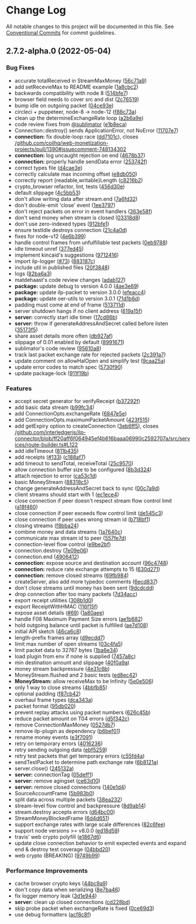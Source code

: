 # Change Log

All notable changes to this project will be documented in this file.
See [Conventional Commits](https://conventionalcommits.org) for commit guidelines.

## 2.7.2-alpha.0 (2022-05-04)


### Bug Fixes

* accurate totalReceived in StreamMaxMoney ([56c71a9](https://github.com/interledgerjs/ilp-protocol-stream/commit/56c71a9b572e6840afd7c2c9e001b561eff82cfa))
* add setRecevieMax to README example ([1a8cbc2](https://github.com/interledgerjs/ilp-protocol-stream/commit/1a8cbc275f4499fad44143e2fc5e8a132f69f7be))
* backwards compatibility with node 8 ([514bfe7](https://github.com/interledgerjs/ilp-protocol-stream/commit/514bfe79c3928af8104af056eea7f9a0f01c6b14))
* browser field needs to cover src and dist ([2c76519](https://github.com/interledgerjs/ilp-protocol-stream/commit/2c765190d9e4a39831053672ead884a1c10e5698))
* bump idle on outgoing packet ([04ce93e](https://github.com/interledgerjs/ilp-protocol-stream/commit/04ce93e0ba7a75470c4d2a3472beb2992af736f0))
* circleci + puppeteer, node-8 → node-12 ([f88c73a](https://github.com/interledgerjs/ilp-protocol-stream/commit/f88c73a5e8f5d88fb4dda31174f2c07ca67f8074))
* clean up the determineExchangeRate loop ([a2b6a9e](https://github.com/interledgerjs/ilp-protocol-stream/commit/a2b6a9efe585a4ffa59cc1708f2717bc91fcefbe))
* code review fixes from [@sublimator](https://github.com/sublimator) ([e1b8eca](https://github.com/interledgerjs/ilp-protocol-stream/commit/e1b8ecaa776f8077280584874ec92e7492aa8288))
* Connection::destroy() sends ApplicationError, not NoError ([11707e7](https://github.com/interledgerjs/ilp-protocol-stream/commit/11707e7ecb4cd07d2d4796e780fec8a4d77859a8))
* **connection:** fix double-loop race ([dd7101c](https://github.com/interledgerjs/ilp-protocol-stream/commit/dd7101c5cbf685e570fcb0fbf4e47d1116fc16d0)), closes [/github.com/coilhq/web-monetization-projects/pull/1390#issuecomment-748134302](https://github.com//github.com/coilhq/web-monetization-projects/pull/1390/issues/issuecomment-748134302)
* **connection:** log uncaught rejection on end ([4678b37](https://github.com/interledgerjs/ilp-protocol-stream/commit/4678b379b3c594eb58ab1d58b27ac6d33ed974bb))
* **connection:** properly handle sendData error ([253742f](https://github.com/interledgerjs/ilp-protocol-stream/commit/253742fb8f7eddb2d7a6771585ff00c1e339d8de))
* correct types file ([d4cae3e](https://github.com/interledgerjs/ilp-protocol-stream/commit/d4cae3e344730ae238269ff7e058fd88262a8bf6))
* correctly calculate max incoming offset ([e8db050](https://github.com/interledgerjs/ilp-protocol-stream/commit/e8db050ea7e201836b814c03c9370ee784ca044a))
* correctly report {readable,writable}Length ([c8216b2](https://github.com/interledgerjs/ilp-protocol-stream/commit/c8216b2dfe6502b95ee333dca0bbe333a8000d75))
* crypto_browser refactor, lint, tests ([456d30e](https://github.com/interledgerjs/ilp-protocol-stream/commit/456d30eda4576482ce7d68299c8785318b318b32))
* default slippage ([4c5bb53](https://github.com/interledgerjs/ilp-protocol-stream/commit/4c5bb5346586b16e25bb3c373b2ed07540cecaf9))
* don't allow writing data after stream.end ([7a6fd32](https://github.com/interledgerjs/ilp-protocol-stream/commit/7a6fd32a0ace37c9d9e76be9654d59359cd02c8a))
* don't double-emit 'close' event ([1ee3797](https://github.com/interledgerjs/ilp-protocol-stream/commit/1ee37976010b106aa11717060bfd697c2728eda9))
* don't reject packets on error in event handlers ([363e58f](https://github.com/interledgerjs/ilp-protocol-stream/commit/363e58faf9a81de40ba9e05399916cb770704ee9))
* don't send money when stream is closed ([03318d8](https://github.com/interledgerjs/ilp-protocol-stream/commit/03318d894cbbc603a3d673b4595dab53ac37fe54))
* don't use zero-indexed types ([912bfe1](https://github.com/interledgerjs/ilp-protocol-stream/commit/912bfe11ebbd6f5088bb68946e7366afb8bed720))
* ensure testIdle destroys connection ([21c4a0d](https://github.com/interledgerjs/ilp-protocol-stream/commit/21c4a0d878d5e39d63bc4d6b23647797d0e9867c))
* fixes for node-v12 ([4e6b399](https://github.com/interledgerjs/ilp-protocol-stream/commit/4e6b3996a839917b51ba46c1c46c16e1c7d7ee69))
* handle control frames from unfulfillable test packets ([0eb9788](https://github.com/interledgerjs/ilp-protocol-stream/commit/0eb9788b0725c8a7eb26324e7b1e5d448d49fa85))
* idle timeout unref ([377ed45](https://github.com/interledgerjs/ilp-protocol-stream/commit/377ed452112b2994651ecbd49f0dfe301dba0521))
* implement kincaid's suggestions ([9712416](https://github.com/interledgerjs/ilp-protocol-stream/commit/97124167dd69bf459c7d8671eafd2cb8a9f403b4))
* import ilp-logger ([#73](https://github.com/interledgerjs/ilp-protocol-stream/issues/73)) ([883187c](https://github.com/interledgerjs/ilp-protocol-stream/commit/883187ca8c7c4cab8f452fb9daab859377010fbf))
* include util in published files ([20f3848](https://github.com/interledgerjs/ilp-protocol-stream/commit/20f3848721c0b986cc5f169099bd3592dda720d8))
* logs ([82ba6a3](https://github.com/interledgerjs/ilp-protocol-stream/commit/82ba6a3d07bdafbf142ef2312f8ae0b3d99102d1))
* matdehaast's code review changes ([adab127](https://github.com/interledgerjs/ilp-protocol-stream/commit/adab127441f3d3e4d6d2a2c010b88577e6896254))
* **package:** update debug to version 4.0.0 ([4ae3e69](https://github.com/interledgerjs/ilp-protocol-stream/commit/4ae3e69554f7ac45f302cf6b69ef7795220b6e3b))
* **package:** update ilp-packet to version 3.0.0 ([efeacc4](https://github.com/interledgerjs/ilp-protocol-stream/commit/efeacc4f6595074fb74a4a3a29ec842006d8daf5))
* **package:** update oer-utils to version 3.0.1 ([71d1b6d](https://github.com/interledgerjs/ilp-protocol-stream/commit/71d1b6d20d07cfd4ddcc43bdde1c8296a5ec5db6))
* padding must come at end of frame ([513711d](https://github.com/interledgerjs/ilp-protocol-stream/commit/513711df1795cdd132facb07a2b22850cae162f3))
* server shutdown hangs if no client address ([619a15f](https://github.com/interledgerjs/ilp-protocol-stream/commit/619a15fb7f19c6a4b5ca67fc3307108801ad6e0d))
* **server:** correctly start idle timer ([17cd86b](https://github.com/interledgerjs/ilp-protocol-stream/commit/17cd86b0ec4e5cad4cc89c786047d013a84d01e3))
* **server:** throw if generateAddressAndSecret called before listen ([35173f5](https://github.com/interledgerjs/ilp-protocol-stream/commit/35173f5d06a6a071fb20a20347aa73d25f985465))
* share asset details more often ([db927af](https://github.com/interledgerjs/ilp-protocol-stream/commit/db927af27196dfd7f23678f429ad501f80e98f99))
* slippage of 0.01 enabled by default ([8991671](https://github.com/interledgerjs/ilp-protocol-stream/commit/899167104ebb3a29408ffcf5018ef871299c9f99))
* sublimator's code review ([95610a8](https://github.com/interledgerjs/ilp-protocol-stream/commit/95610a8e72889c6bf4d489afe139616345bdd337))
* track last packet exchange rate for rejected packets ([2c391a7](https://github.com/interledgerjs/ilp-protocol-stream/commit/2c391a72a3c7b598666e83b2f2e5883d87f33681))
* update comment on allowHalOpen and simplify test ([9caa25a](https://github.com/interledgerjs/ilp-protocol-stream/commit/9caa25a0a5200a02287df9f890bc7fea714617ef))
* update error codes to match spec ([5730f90](https://github.com/interledgerjs/ilp-protocol-stream/commit/5730f902949df33991e7e9d081762c0198ecf0ba))
* update package-lock ([911f19b](https://github.com/interledgerjs/ilp-protocol-stream/commit/911f19ba7efa3d817a5c41399ac2d0a7ac5335ef))


### Features

* accept secret generator for verifyReceipt ([b37292f](https://github.com/interledgerjs/ilp-protocol-stream/commit/b37292fad1c0879f6082f83a6ad026bfea5a5ee9))
* add basic data stream ([b99fc34](https://github.com/interledgerjs/ilp-protocol-stream/commit/b99fc34c09e83cdf5533dde752d5224bcfce65fc))
* add ConnectionOpts.exchangeRate ([6847e5e](https://github.com/interledgerjs/ilp-protocol-stream/commit/6847e5e7139035d19241a8dac05c7b31b4b6d5c8))
* add ConnectionOpts.maximumPacketAmount ([423f515](https://github.com/interledgerjs/ilp-protocol-stream/commit/423f5154892095410d9959cf77c7d7f2ea45ce01))
* add getExpiry option to createConnection ([3eb6ff5](https://github.com/interledgerjs/ilp-protocol-stream/commit/3eb6ff50994c7a404b8a080c4d008fc5fbfecac2)), closes [/github.com/interledgerjs/ilp-connector/blob/ff20aff6f064945ef4b616baaa06990c2592707a/src/services/route-builder.ts#L122](https://github.com//github.com/interledgerjs/ilp-connector/blob/ff20aff6f064945ef4b616baaa06990c2592707a/src/services/route-builder.ts/issues/L122)
* add idleTimeout ([811b435](https://github.com/interledgerjs/ilp-protocol-stream/commit/811b435a416c56148b2aa7cf19e09ae1db7b2207))
* add receipts ([#133](https://github.com/interledgerjs/ilp-protocol-stream/issues/133)) ([c188af7](https://github.com/interledgerjs/ilp-protocol-stream/commit/c188af77f6ffc779de5f10027b9e8b17d663564e))
* add timeout to sendTotal, receiveTotal ([25c9570](https://github.com/interledgerjs/ilp-protocol-stream/commit/25c957080b2c87ad05c8a0dff2d590d4ef1ebba0))
* allow connection buffer size to be configured ([8b3d324](https://github.com/interledgerjs/ilp-protocol-stream/commit/8b3d32462be7494b4c8bceebe6900a2f1d349c84))
* attach rejection to error ([ca53c1d](https://github.com/interledgerjs/ilp-protocol-stream/commit/ca53c1da270fcfdd0fcd50d50a6086c6d82057d1))
* basic MoneyStream ([88318c5](https://github.com/interledgerjs/ilp-protocol-stream/commit/88318c5947ac4b06623adb0b82e1da9c22aff761))
* change generateAddressAndSecret back to sync ([00c7a9d](https://github.com/interledgerjs/ilp-protocol-stream/commit/00c7a9d5950c210a10157fe5cded6375ed790feb))
* client streams should start with 1 ([ec1ece4](https://github.com/interledgerjs/ilp-protocol-stream/commit/ec1ece466161466b8538e1ee3914316e9dfc68d8))
* close connection if peer doesn't respect stream flow control limit ([a18f460](https://github.com/interledgerjs/ilp-protocol-stream/commit/a18f46021969cc714793fd3a70af67b980e0f375))
* close connection if peer exceeds flow control limit ([de545c3](https://github.com/interledgerjs/ilp-protocol-stream/commit/de545c38a667172e6f2edc80b44558b7a76f0ac6))
* close connection if peer uses wrong stream id ([b718bf1](https://github.com/interledgerjs/ilp-protocol-stream/commit/b718bf1b717b8d5b601d3fc6f4f1b93e3244df92))
* closing streams ([f8bba24](https://github.com/interledgerjs/ilp-protocol-stream/commit/f8bba240808b050231850c736521d54c9154d856))
* combine money and data streams ([1a7640c](https://github.com/interledgerjs/ilp-protocol-stream/commit/1a7640c3762cf6fc261d32651d7a5bce840ba818))
* communicate max stream id to peer ([557fe7d](https://github.com/interledgerjs/ilp-protocol-stream/commit/557fe7db711b226889a493c126ff2dbc32bba1bc))
* connection-level flow control ([e9be2bf](https://github.com/interledgerjs/ilp-protocol-stream/commit/e9be2bf9a97db27e86af2dac88a32a58f6190e9c))
* connection.destroy ([7e09e06](https://github.com/interledgerjs/ilp-protocol-stream/commit/7e09e06339876ed50f5c1d1013eee09f0e3223b3))
* connection.end ([4906412](https://github.com/interledgerjs/ilp-protocol-stream/commit/4906412feb2c2eda870c9f8c315bc87364af41b5))
* **connection:** expose source and destination account ([96c4748](https://github.com/interledgerjs/ilp-protocol-stream/commit/96c4748dc5e748b9a0313928513222c9644b88e5))
* **connection:** reduce rate exchange attempts to 15 ([630d271](https://github.com/interledgerjs/ilp-protocol-stream/commit/630d271a63acd3b89313e136d98378e2d0eaffd8))
* **connection:** remove closed streams ([69fb984](https://github.com/interledgerjs/ilp-protocol-stream/commit/69fb984025207e6677b9da996ca55ba74e97adb7))
* createServer, also add more typedoc comments ([6ecd837](https://github.com/interledgerjs/ilp-protocol-stream/commit/6ecd837dfce9f97466a8419e4989ca25b713982b))
* don't close streams until money has been sent ([9dcdcdd](https://github.com/interledgerjs/ilp-protocol-stream/commit/9dcdcdd15898ecec20909f5d7493800858e76880))
* drop connection after too many packets ([7d34acc](https://github.com/interledgerjs/ilp-protocol-stream/commit/7d34accdfcbd5ffa95808ed3a5049499b301f60d))
* export receipt utilities ([308b1d0](https://github.com/interledgerjs/ilp-protocol-stream/commit/308b1d0ebade56c9ea4dbf642c83a15b4571a300))
* export ReceiptWithHMAC ([116f15f](https://github.com/interledgerjs/ilp-protocol-stream/commit/116f15f2eaabf1e058916dec070a5857dd19655e))
* expose asset details ([#69](https://github.com/interledgerjs/ilp-protocol-stream/issues/69)) ([1a80aee](https://github.com/interledgerjs/ilp-protocol-stream/commit/1a80aeeeee45d126f1d8e1e62dea4302b4916527))
* handle F08 Maximum Payment Size errors ([ae1b682](https://github.com/interledgerjs/ilp-protocol-stream/commit/ae1b68248691315e356a56fd3c75b8ca0c862049))
* hold outgoing balance until packet is fulfilled ([ae7d108](https://github.com/interledgerjs/ilp-protocol-stream/commit/ae7d108002454281687f908f44321c3b8d52825d))
* initial API sketch ([46ca6c8](https://github.com/interledgerjs/ilp-protocol-stream/commit/46ca6c849efeaa70425add44a0407052b9168685))
* length-prefix frames array ([d9ecdd7](https://github.com/interledgerjs/ilp-protocol-stream/commit/d9ecdd707ca04ac316c53be4278700be68cfd6b2))
* limit max number of open streams ([03c4fa5](https://github.com/interledgerjs/ilp-protocol-stream/commit/03c4fa5a5ff3568e44725519f0686111f578c707))
* limit packet data to 32767 bytes ([1ba6e34](https://github.com/interledgerjs/ilp-protocol-stream/commit/1ba6e3473426a05490410725746678e5a8274a4a))
* load plugin from env if none is supplied ([7457a8c](https://github.com/interledgerjs/ilp-protocol-stream/commit/7457a8c3668831be51c12deb5c93fcf602da4ea8))
* min destination amount and slippage ([40f0a9a](https://github.com/interledgerjs/ilp-protocol-stream/commit/40f0a9a83958912554c25ed108733204fa9824fd))
* money stream backpressure ([4e31c6b](https://github.com/interledgerjs/ilp-protocol-stream/commit/4e31c6b37d4c4304ea0649b7e1f8756a78858d9b))
* MoneyStream.flushed and 2 basic tests ([ed8ec42](https://github.com/interledgerjs/ilp-protocol-stream/commit/ed8ec42ab505419de86a96348f590789f9f7fdaa))
* **MoneyStream:** allow receiveMax to be Infinity ([5e0e506](https://github.com/interledgerjs/ilp-protocol-stream/commit/5e0e50625f53b7e3f1a84e1ed484c0c206ede7f7))
* only 1 way to close streams ([4bbfb85](https://github.com/interledgerjs/ilp-protocol-stream/commit/4bbfb85236b48af37a304f4b4c3876f29a4aa216))
* optional padding ([f87cb42](https://github.com/interledgerjs/ilp-protocol-stream/commit/f87cb42635746f167c491338eea9dadf658743ce))
* overhaul frame types ([dca343a](https://github.com/interledgerjs/ilp-protocol-stream/commit/dca343ae39411a017af38df419887a36e9079c0c))
* packet format ([95db020](https://github.com/interledgerjs/ilp-protocol-stream/commit/95db020db4924d8c531c4ef16878df4d8211d51f))
* prevent replay attacks using packet numbers ([626c45b](https://github.com/interledgerjs/ilp-protocol-stream/commit/626c45b5965377f0d3bc49486c69fe256604e783))
* reduce packet amount on T04 errors ([d5f342c](https://github.com/interledgerjs/ilp-protocol-stream/commit/d5f342c725a133a6333e35057821e373c57641ad))
* remove ConnectionMaxMoney ([0527db7](https://github.com/interledgerjs/ilp-protocol-stream/commit/0527db7ee01c212f03b3d1807acc4b3131388be9))
* remove ilp-plugin as dependency ([b6bef01](https://github.com/interledgerjs/ilp-protocol-stream/commit/b6bef010e628d820437063ca904f48dcd701d827))
* rename money events ([e3f7091](https://github.com/interledgerjs/ilp-protocol-stream/commit/e3f70917befc3cbb15296797470eb9f77d57515c))
* retry on temporary errors ([4016236](https://github.com/interledgerjs/ilp-protocol-stream/commit/40162362b2ed66c6a47a1ce7026b2266579011d7))
* retry sending outgoing data ([ebf5259](https://github.com/interledgerjs/ilp-protocol-stream/commit/ebf525942a07af1b0b884ae589722b8324c1ca2e))
* retry test packets that get temporary errors ([c55fd4a](https://github.com/interledgerjs/ilp-protocol-stream/commit/c55fd4a6d10689b6500818c876e23d5369458c66))
* sendTestPacket to determine path exchange rate ([6b8121a](https://github.com/interledgerjs/ilp-protocol-stream/commit/6b8121a55ed0b295ce68295d8ca1299d30479439))
* server.close() ([245132a](https://github.com/interledgerjs/ilp-protocol-stream/commit/245132a05ac032300866670d5abdfdebfe71b75e))
* **server:** connectionTag ([05deff1](https://github.com/interledgerjs/ilp-protocol-stream/commit/05deff1dc7cf3d33bd5c2ad4eda3bf5a8e6a0aab))
* **server:** remove agingset ([ce63d10](https://github.com/interledgerjs/ilp-protocol-stream/commit/ce63d1042c7eccfe39f5f9b1917035145daf3a7b))
* **server:** remove closed connections ([140e1d4](https://github.com/interledgerjs/ilp-protocol-stream/commit/140e1d421fff1010cfb1c3265fd7c1785123c063))
* SourceAccountFrame ([5b983b0](https://github.com/interledgerjs/ilp-protocol-stream/commit/5b983b0b5dac27e467861e6e0b703707d40fd05e))
* split data across multiple packets ([38ea232](https://github.com/interledgerjs/ilp-protocol-stream/commit/38ea2327a067bee4d12e45e6a742e65ab78650b7))
* stream-level flow control and backpressure ([8d9ab14](https://github.com/interledgerjs/ilp-protocol-stream/commit/8d9ab141ecf1cfcfce5a787789faac0bd75ede59))
* stream.destroy accepts errors ([d64bc00](https://github.com/interledgerjs/ilp-protocol-stream/commit/d64bc003b598959ccd7a0e26fc11019981778aae))
* StreamMoneyBlockedFrame ([6d4d651](https://github.com/interledgerjs/ilp-protocol-stream/commit/6d4d6519c34b6d00cf55d31d2bac2eed22d1c4e1))
* support exchange rates with large scale differences ([82c6fee](https://github.com/interledgerjs/ilp-protocol-stream/commit/82c6fee57ed83ae487a354c32d1438e89ee0a4f0))
* support node versions >= v8.0.0 ([ed18d59](https://github.com/interledgerjs/ilp-protocol-stream/commit/ed18d593a539817aebfb3a045c5100828296d75f))
* travis' web crypto polyfill ([e1867d6](https://github.com/interledgerjs/ilp-protocol-stream/commit/e1867d6a2ee4da79b9644163b0c65a68bdbb89b3))
* update close connection behavior to emit expected events and expand end & destroy test coverage ([04bbd20](https://github.com/interledgerjs/ilp-protocol-stream/commit/04bbd20702c48c7c2c14719b4e4c75cd04b17427))
* web crypto (BREAKING) ([9749b99](https://github.com/interledgerjs/ilp-protocol-stream/commit/9749b99dc6d2ebe623c99559b104a754ec0611cb))


### Performance Improvements

* cache browser crypto keys ([44bc9a9](https://github.com/interledgerjs/ilp-protocol-stream/commit/44bc9a9c77a08511b0c5c4f86736d4e32422c45b))
* don't copy data when serializing ([8e7ba46](https://github.com/interledgerjs/ilp-protocol-stream/commit/8e7ba463b71362b6fadc5f5ef9139fa4756aa01b))
* fix logger memory leak ([3d1e944](https://github.com/interledgerjs/ilp-protocol-stream/commit/3d1e944024f01537ec1131450204749ff6a9dd75))
* **server:** clean up closed connections ([cd228bd](https://github.com/interledgerjs/ilp-protocol-stream/commit/cd228bdb4db6f945f6a5bfd1a9e0a333869e0022))
* skip probe packet when exchangeRate is fixed ([0ce69d3](https://github.com/interledgerjs/ilp-protocol-stream/commit/0ce69d3a83a43e424867333edee4a38b74a56321))
* use debug formatters ([acf8c8f](https://github.com/interledgerjs/ilp-protocol-stream/commit/acf8c8f21030f3be1a5567447e5350aeac75b0aa))
